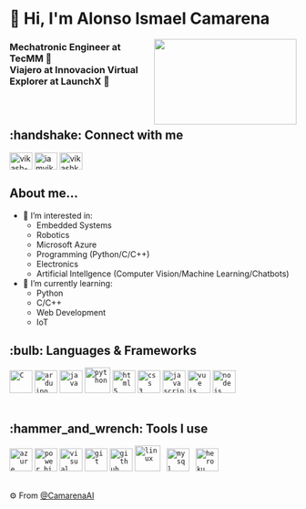 <h1>👋 Hi, I'm Alonso Ismael Camarena</h1>

<img src="https://www.uv.mx/secretariaacademica/files/2020/07/innovacion-virtual.png" height="150" width="250" align="right">
<h3>Mechatronic Engineer at TecMM 🤖<br>
    Viajero at Innovacion Virtual<br>
    Explorer at LaunchX 🚀<br>
<h3><br>


<h2>:handshake: Connect with me</h2>

<p align="left">
<a href="https://linkedin.com/in/camarenaai" target="blank"><img align="center" src="https://raw.githubusercontent.com/rahuldkjain/github-profile-readme-generator/master/src/images/icons/Social/linked-in-alt.svg" alt="vikash-kumar-21a229211" height="30" width="40" /></a>
<a href="https://twitter.com/CamarenaAI" target="blank"><img align="center" src="https://raw.githubusercontent.com/rahuldkjain/github-profile-readme-generator/master/src/images/icons/Social/twitter.svg" alt="iamvikashkum" height="30" width="40" /></a>
<a href="https://instagram.com/CamarenaAI" target="blank"><img align="center" src="https://raw.githubusercontent.com/rahuldkjain/github-profile-readme-generator/master/src/images/icons/Social/instagram.svg" alt="vikashkr30" height="30" width="40" /></a>
</p>

                                                                                                                       
## About me...
- 👀 I’m interested in:
     - Embedded Systems
     - Robotics
     - Microsoft Azure
     - Programming (Python/C/C++)
     - Electronics
     - Artificial Intellgence (Computer Vision/Machine Learning/Chatbots)
- 🌱 I’m currently learning:
     - Python
     - C/C++
     - Web Development
     - IoT

<h2>:bulb: Languages & Frameworks</h2>
<code><img title="C" alt="C" width="40px" src="https://cdn.jsdelivr.net/gh/devicons/devicon/icons/c/c-original.svg" /></code>
<code><img title="Aduino" alt="arduino" width="40px" src="https://cdn.jsdelivr.net/gh/devicons/devicon/icons/arduino/arduino-original.svg" /></code>
<code><img title="Java" alt="java" width="40px" src="https://cdn.jsdelivr.net/gh/devicons/devicon/icons/java/java-original.svg" /></code>
<code><img title="Python" alt="python" width="45px" src="https://cdn.jsdelivr.net/gh/devicons/devicon/icons/python/python-original.svg" /></code>
<code><img title="HTML" alt="html5" width="40px" src="https://cdn.jsdelivr.net/gh/devicons/devicon/icons/html5/html5-original.svg" /></code>
<code><img title="CSS" alt="css 3" width="40px" src="https://cdn.jsdelivr.net/gh/devicons/devicon/icons/css3/css3-original.svg" /></code>
<code><img title="JavaScript" alt="javascript" width="40px" src="https://cdn.jsdelivr.net/gh/devicons/devicon/icons/javascript/javascript-original.svg" /></code>
<code><img title="VueJS" alt="vue js" width="40px" src="https://cdn.jsdelivr.net/gh/devicons/devicon/icons/vuejs/vuejs-original.svg" /></code>
<code><img title="NodeJS" alt="node js" width="40px" src="https://cdn.jsdelivr.net/gh/devicons/devicon/icons/nodejs/nodejs-original.svg" /></code>
</br></br>

<h2>:hammer_and_wrench: Tools I use</h2>
<code><img title="Azure" alt="azure" width="40px" src="https://cdn.jsdelivr.net/gh/devicons/devicon/icons/azure/azure-original.svg" /></code>
<code><img title="Power BI" alt="power bi" width="40px" src="https://raw.githubusercontent.com/microsoft/PowerBI-Icons/f1d4dd6cd52338a186f58bc29c437f64cf6b327b/SVG/Power-BI.svg" /></code>
<code><img title="VS Code" alt="visual studio code" width="40px" src="https://cdn.jsdelivr.net/gh/devicons/devicon/icons/vscode/vscode-original.svg" /></code>
<code><img title="Git" alt="git" width="40px" src="https://cdn.jsdelivr.net/gh/devicons/devicon/icons/git/git-original.svg" /></code>
<code><img title="GitHub" alt="github" width="40px" src="https://cdn.jsdelivr.net/gh/devicons/devicon/icons/github/github-original.svg" /></code>
<code><img title="Linux" alt="linux" width="45px" src="https://cdn.jsdelivr.net/gh/devicons/devicon/icons/linux/linux-original.svg" /></code>
<code> <img title="MySQL" alt="mysql" width="40px" src="https://cdn.jsdelivr.net/gh/devicons/devicon/icons/mysql/mysql-original.svg" /></code>
<code> <img title="Heroku" alt="heroku" width="40px" src="https://cdn.jsdelivr.net/gh/devicons/devicon/icons/heroku/heroku-original-wordmark.svg" /></code>
</br></br>

⚙️ From [@CamarenaAI](https://github.com/CamarenaAI)
